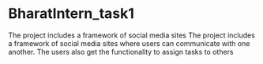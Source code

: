 # BharatIntern_task1
The project includes a framework of social media sites
The project includes a framework of social
media sites where users can communicate
with one another. The users also get the
functionality to assign tasks to others
